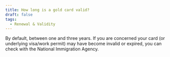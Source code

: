 ```yaml
---
title: How long is a gold card valid?
draft: false
tags:
  - Renewal & Validity
---
```

By default, between one and three years. If you are concerned your card (or underlying visa/work permit) may have become invalid or expired, you can check with the National Immigration Agency.